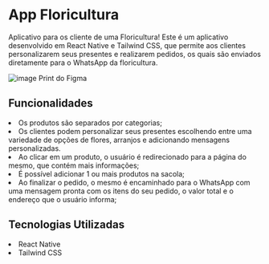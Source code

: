 <h1>App Floricultura</h1>

Aplicativo para os cliente de uma Floricultura! Este é um aplicativo desenvolvido em React Native e Tailwind CSS, que permite aos clientes personalizarem seus presentes e realizarem pedidos, os quais são enviados diretamente para o WhatsApp da floricultura.

![image](https://github.com/carolandreazza/florescence-app/assets/29384128/6aacd0db-d3e1-4ea0-a22a-ef8cd1895027)
Print do Figma

<h2>Funcionalidades</h2>

<li> Os produtos são separados por categorias;</li>
<li> Os clientes podem personalizar seus presentes escolhendo entre uma variedade de opções de flores, arranjos e adicionando mensagens personalizadas.</li>
<li> Ao clicar em um produto, o usuário é redirecionado para a página do mesmo, que contém mais informações;</li>
<li> É possível adicionar 1 ou mais produtos na sacola;</li>
<li> Ao finalizar o pedido, o mesmo é encaminhado para o WhatsApp com uma mensagem pronta com os itens do seu pedido, o valor total e o endereço que o usuário informa;</li>


<h2>Tecnologias Utilizadas</h2>
<li> React Native</li>
<li> Tailwind CSS</li>
